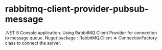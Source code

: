# rabbitmq-client-provider-pubsub-message
.NET 8 Console application. 
Using RabbitMQ Client Provider for connection to message queue.  Nuget package :  RabbitMQ.Client => ConnectionFactory class to connect the server. 
